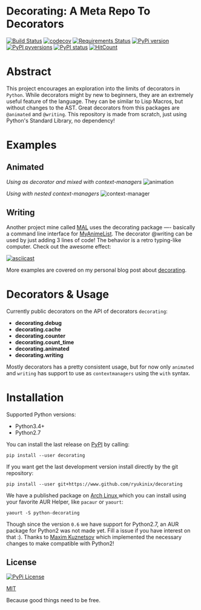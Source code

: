 Decorating: A Meta Repo To Decorators
=================

[![Build Status](https://travis-ci.org/ryukinix/decorating.svg?branch=master)](https://travis-ci.org/ryukinix/decorating)
[![codecov](https://codecov.io/gh/ryukinix/decorating/branch/master/graph/badge.svg)](https://codecov.io/gh/ryukinix/decorating)
[![Requirements Status](https://requires.io/github/ryukinix/decorating/requirements.svg?branch=master)](https://requires.io/github/ryukinix/decorating/requirements/?branch=master)
[![PyPi version](https://img.shields.io/pypi/v/decorating.svg)](https://pypi.python.org/pypi/decorating/)
[![PyPI pyversions](https://img.shields.io/pypi/pyversions/decorating.svg)](https://pypi.python.org/pypi/decorating/)
[![PyPI status](https://img.shields.io/pypi/status/decorating.svg)](https://pypi.python.org/pypi/decorating/)
[![HitCount](https://hitt.herokuapp.com/ryukinix/decorating.svg)](https://github.com/ryukinix/decorating)

# Abstract

This project encourages an exploration into the limits of decorators
in `Python`. While decorators might by new to beginners, they are an
extremely useful feature of the language. They can be similar to Lisp
Macros, but without changes to the AST. Great decorators from this
packages are `@animated` and `@writing`. This repository is made from
scratch, just using Python's Standard Library, no dependency!


# Examples

## Animated

*Using as decorator and mixed with context-managers*
![animation](https://i.imgur.com/hjkNvEE.gif)

*Using with nested context-managers*
![context-manager](https://i.imgur.com/EeVnDyy.gif)


## Writing

Another project mine called [MAL] uses the decorating package —-
basically a command line interface for [MyAnimeList]. The decorator
@writing can be used by just adding 3 lines of code! The behavior is a
retro typing-like computer. Check out the awesome effect:

[![asciicast](https://asciinema.org/a/ctt1rozymvsqmeipc1zrqhsxb.png)](https://asciinema.org/a/ctt1rozymvsqmeipc1zrqhsxb)

[MAL]: https://www.github.com/ryukinix/mal
[MyAnimeList]: https://myanimelist.net/

More examples are covered on my personal blog post about [decorating](http://manoel.tk/decorating).

# Decorators & Usage

Currently public decorators on the API of decorators `decorating`:

* **decorating.debug**
* **decorating.cache**
* **decorating.counter**
* **decorating.count_time**
* **decorating.animated**
* **decorating.writing**

Mostly decorators has a pretty consistent usage, but for now only `animated`
and `writing` has support to use as `contextmanagers` using the `with` syntax.

# Installation

Supported Python versions:

* Python3.4+
* Python2.7

You can install the last release on [PyPI] by calling:

```shell
pip install --user decorating
```

If you want get the last development version install directly by the git
repository:

```shell
pip install --user git+https://www.github.com/ryukinix/decorating
```

We have a published package on [Arch Linux],which you can install
using your favorite AUR Helper, like `pacaur` or `yaourt`:

```shell
yaourt -S python-decorating
```

[Arch Linux]: https://aur.archlinux.org/packages/python-decorating/
[PyPI]: https://pypi.python.org/pypi/decorating/

Though since the version `0.6` we have support for Python2.7, an AUR
package for Python2 was not made yet. Fill a issue if you have
interest on that :). Thanks to [Maxim Kuznetsov]
which implemented the necessary changes to make compatible with Python2!

[Maxim Kuznetsov]: https://github.com/mkuznets


## License
[![PyPi License](https://img.shields.io/pypi/l/decorating.svg)](https://pypi.python.org/pypi/decorating/)

[MIT](LICENSE)

Because good things need to be free.
